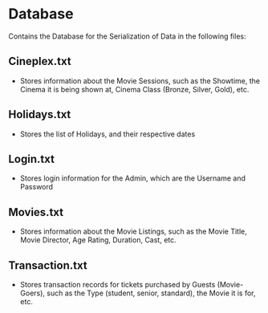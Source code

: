 # Database
Contains the Database for the Serialization of Data in the following files:

## Cineplex.txt
- Stores information about the Movie Sessions, such as the Showtime, the Cinema it is being shown at, Cinema Class (Bronze, Silver, Gold), etc.

## Holidays.txt
- Stores the list of Holidays, and their respective dates

## Login.txt
- Stores login information for the Admin, which are the Username and Password

## Movies.txt
- Stores information about the Movie Listings, such as the Movie Title, Movie Director, Age Rating, Duration, Cast, etc.

## Transaction.txt
- Stores transaction records for tickets purchased by Guests (Movie-Goers), such as the Type (student, senior, standard), the Movie it is for, etc.
